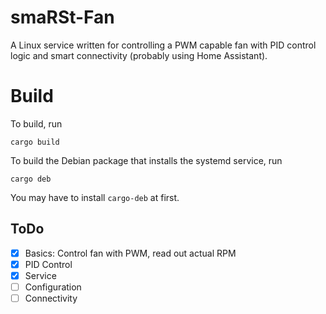 # smaRSt-Fan

A Linux service written for controlling a PWM capable fan with PID control logic and smart connectivity (probably using Home Assistant).

# Build
To build, run 
```
cargo build
```

To build the Debian package that installs the systemd service, run 
```
cargo deb
```

You may have to install `cargo-deb` at first.

## ToDo

- [x] Basics: Control fan with PWM, read out actual RPM
- [x] PID Control
- [x] Service
- [ ] Configuration
- [ ] Connectivity
